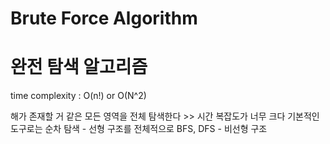 # Brute Force Algorithm
# 완전 탐색 알고리즘
time complexity : O(n!) or O(N^2)

 해가 존재할 거 같은 모든 영역을 전체 탐색한다     >>     시간 복잡도가 너무 크다
 기본적인 도구로는
 순차 탐색 - 선형 구조를 전체적으로
 BFS, DFS - 비선형 구조